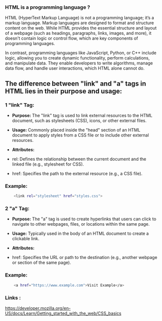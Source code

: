 ### HTML is a programming language ?
HTML (HyperText Markup Language) is not a programming language; it’s a markup language.
Markup languages are designed to format and structure content on the web. 
While HTML provides the essential structure and layout of a webpage (such as headings, paragraphs, links, images, and more), 
it doesn't contain logic or control flow, which are key components of programming languages.

In contrast, programming languages like JavaScript, Python, or C++ include logic, allowing you to create dynamic functionality, 
perform calculations, and manipulate data. They enable developers to write algorithms, manage data flow, and handle user interactions, which HTML alone cannot do.


## The difference between "link" and "a" tags in HTML lies in their purpose and usage:

### 1 "link" Tag:
- **Purpose:**  The "link" tag is used to link external resources to the HTML document, such as stylesheets (CSS), icons, or other external files.

- **Usage:** Commonly placed inside the "head" section of an HTML document to apply styles from a CSS file or to include other external resources.

- **Attributes:**

- rel: Defines the relationship between the current document and the linked file (e.g., stylesheet for CSS).

- href: Specifies the path to the external resource (e.g., a CSS file).

### Example:

```bash
    <link rel="stylesheet" href="styles.css">
```

### 2 "a" Tag:
- **Purpose:** The "a" tag is used to create hyperlinks that users can click to navigate to other webpages, files, or locations within the same page.

- **Usage:** Typically used in the body of an HTML document to create a clickable link.

- **Attributes:**
- href: Specifies the URL or path to the destination (e.g., another webpage or section of the same page).

### Example:

```bash
    <a href="https://www.example.com">Visit Example</a>
```


### Links : 
https://developer.mozilla.org/en-US/docs/Learn/Getting_started_with_the_web/CSS_basics